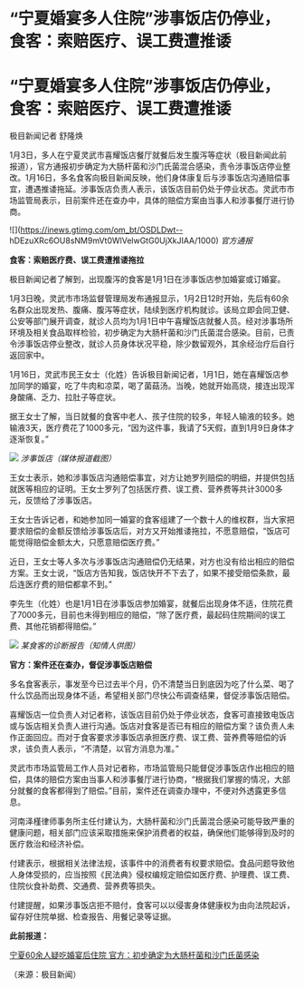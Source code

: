 # “宁夏婚宴多人住院”涉事饭店仍停业，食客：索赔医疗、误工费遭推诿

# “宁夏婚宴多人住院”涉事饭店仍停业，食客：索赔医疗、误工费遭推诿

极目新闻记者 舒隆焕

1月3日，多人在宁夏灵武市喜耀饭店餐厅就餐后发生腹泻等症状（极目新闻此前报道），官方通报初步确定为大肠杆菌和沙门氏菌混合感染，责令涉事饭店停业整改。1月16日，多名食客向极目新闻反映，他们身体康复后与涉事饭店沟通赔偿事宜，遭遇推诿拖延。涉事饭店负责人表示，该饭店目前仍处于停业状态。灵武市市场监管局表示，目前案件还在查办中，具体的赔偿方案由当事人和涉事餐厅进行协商。

![](https://inews.gtimg.com/om_bt/OSDLDwt--
hDEzuXRc6OU8sNM9mVt0WlVelwGtG0UjXkJIAA/1000) _官方通报_

**食客：索赔医疗费、误工费遭推诿拖拉**

极目新闻记者了解到，出现腹泻的食客是1月1日在涉事饭店参加婚宴或订婚宴。

1月3日晚，灵武市市场监督管理局发布通报显示，1月2日12时开始，先后有60余名群众出现发热、腹痛、腹泻等症状，陆续到医疗机构就诊。该局立即会同卫健、公安等部门展开调查，就诊人员均为1月1日中午喜耀饭店就餐人员。经对涉事场所环境及相关食品取样检验，初步确定为大肠杆菌和沙门氏菌混合感染。目前，已责令涉事饭店停业整改，就诊人员身体状况平稳，除少数留观外，其余经治疗后自行返回家中。

1月16日，灵武市民王女士（化姓）告诉极目新闻记者，1月1日，她在喜耀饭店参加同学的婚宴，吃了牛肉和凉菜，喝了菌菇汤。当晚，她就开始高烧，接连出现浑身酸痛、乏力、拉肚子等症状。

据王女士了解，当日就餐的食客中老人、孩子住院的较多，年轻人输液的较多。她输液3天，医疗费花了1000多元，“因为这件事，我请了5天假，直到1月9日身体才逐渐恢复。”

![](https://inews.gtimg.com/om_bt/OCB9Mz0py34Y-GEXv13XPf_XrnjbSg8y6yHiMkRLr52V8AA/1000)
_涉事饭店（媒体报道截图）_

王女士表示，她和涉事饭店沟通赔偿事宜，对方让她罗列赔偿的明细，并提供包括就医等相应的证明。王女士罗列了包括医疗费、误工费、营养费等共计3000多元，反馈给了涉事饭店。

王女士告诉记者，和她参加同一婚宴的食客组建了一个数十人的维权群，当大家把要求赔偿的金额反馈给涉事饭店后，对方又开始推诿拖拉，不愿意赔偿，“饭店可能觉得赔偿金额太大，只愿意赔偿医疗费。”

近日，王女士等人多次与涉事饭店沟通赔偿仍无结果，对方也没有给出相应的赔偿方案。王女士说，“饭店方告知我，饭店快开不下去了，如果不接受赔偿条款，最后连医疗费的赔偿都拿不到。”

李先生（化姓）也是1月1日在涉事饭店参加婚宴，就餐后出现身体不适，住院花费了7000多元，目前也未得到相应的赔偿，“除了医疗费，最起码住院期间的误工费、其他花销都得赔偿。”

![](https://inews.gtimg.com/om_bt/OXmXSp3SD4HijIEn5GHEzyi_hrmCmZRW9vscHTcfjrhtAAA/1000)
_某食客的诊断报告（知情人供图）_

**官方：案件还在查办，督促涉事饭店赔偿**

多名食客表示，事发至今已过去半个月，仍不清楚当日到底因为吃了什么菜、喝了什么饮品而出现身体不适，希望相关部门尽快公布调查结果，督促涉事饭店赔偿。

喜耀饭店一位负责人对记者称，该饭店目前仍处于停业状态，食客可直接致电饭店或与饭店相关负责人进行沟通。饭店对食客是否已有相应的赔偿方案？该负责人未作正面回应。而对于食客要求涉事饭店承担医疗费、误工费、营养费等赔偿的诉求，该负责人表示，“不清楚，以官方消息为准。”

灵武市市场监管局工作人员对记者称，市场监管局只能督促涉事饭店作出相应的赔偿，具体的赔偿方案由当事人和涉事餐厅进行协商，“根据我们掌握的情况，大部分就餐的食客都得到了赔偿。”目前，案件还在调查办理中，不便对外透露更多信息。

河南泽槿律师事务所主任付建认为，大肠杆菌和沙门氏菌混合感染可能导致严重的健康问题，相关部门应该采取措施来保护消费者的权益，确保他们能够得到及时的医疗救治和经济补偿。

付建表示，根据相关法律法规，该事件中的消费者有权要求赔偿。食品问题导致他人身体受损的，应当按照《民法典》侵权编规定赔偿如医疗费、护理费、误工费、住院伙食补助费、交通费、营养费等损失。

付建提醒，如果涉事饭店拒不赔付，食客可以以侵害身体健康权为由向法院起诉，留存好住院单据、检查报告、用餐记录等证据。

**此前报道：**

[宁夏60余人疑吃婚宴后住院
官方：初步确定为大肠杆菌和沙门氏菌感染](https://news.qq.com/rain/a/20240103A09ROC00)

（来源：极目新闻）

